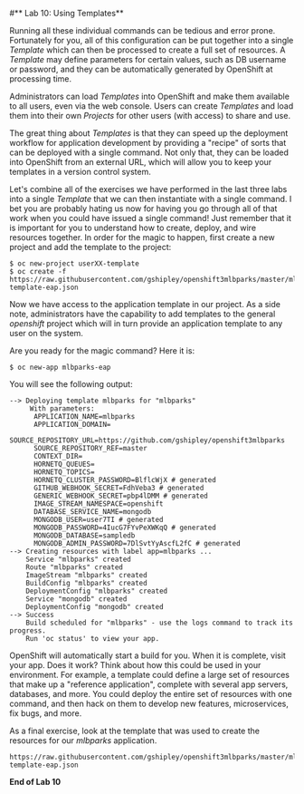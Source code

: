 #** Lab 10: Using Templates**

Running all these individual commands can be tedious and error prone.
Fortunately for you, all of this configuration can be put together into a single
*Template* which can then be processed to create a full set of resources. A
*Template* may define parameters for certain values, such as DB username or
password, and they can be automatically generated by OpenShift at processing
time.

Administrators can load *Templates* into OpenShift and make them available to
all users, even via the web console. Users can create *Templates* and load them
into their own *Projects* for other users (with access) to share and use.

The great thing about *Templates* is that they can speed up the deployment
workflow for application development by providing a "recipe" of sorts that can
be deployed with a single command.  Not only that, they can be loaded into
OpenShift from an external URL, which will allow you to keep your templates in a
version control system.

Let's combine all of the exercises we have performed in the last three labs into
a single *Template* that we can then instantiate with a single command.  I bet
you are probably hating us now for having you go through all of that work when
you could have issued a single command! Just remember that it is important for
you to understand how to create, deploy, and wire resources together.  In order
for the magic to happen, first create a new project and add the template to the
project:

	$ oc new-project userXX-template
	$ oc create -f https://raw.githubusercontent.com/gshipley/openshift3mlbparks/master/mlbparks-template-eap.json

Now we have access to the application template in our project.  As a side note, administrators have the capability to add templates to the general *openshift* project which will in turn provide an application template to any user on the system.

Are you ready for the magic command?  Here it is:

	$ oc new-app mlbparks-eap

You will see the following output:

    --> Deploying template mlbparks for "mlbparks"
         With parameters:
          APPLICATION_NAME=mlbparks
          APPLICATION_DOMAIN=
          SOURCE_REPOSITORY_URL=https://github.com/gshipley/openshift3mlbparks
          SOURCE_REPOSITORY_REF=master
          CONTEXT_DIR=
          HORNETQ_QUEUES=
          HORNETQ_TOPICS=
          HORNETQ_CLUSTER_PASSWORD=BlflcWjX # generated
          GITHUB_WEBHOOK_SECRET=FdhVeba3 # generated
          GENERIC_WEBHOOK_SECRET=pbp4lDMM # generated
          IMAGE_STREAM_NAMESPACE=openshift
          DATABASE_SERVICE_NAME=mongodb
          MONGODB_USER=user7TI # generated
          MONGODB_PASSWORD=4IucG7FYvPeXWKqQ # generated
          MONGODB_DATABASE=sampledb
          MONGODB_ADMIN_PASSWORD=7DlSvtYyAscfL2fC # generated
    --> Creating resources with label app=mlbparks ...
        Service "mlbparks" created
        Route "mlbparks" created
        ImageStream "mlbparks" created
        BuildConfig "mlbparks" created
        DeploymentConfig "mlbparks" created
        Service "mongodb" created
        DeploymentConfig "mongodb" created
    --> Success
        Build scheduled for "mlbparks" - use the logs command to track its progress.
        Run 'oc status' to view your app.

OpenShift will automatically start a build for you. When it is complete, visit
your app. Does it work? Think about how this could be used in your environment.
For example, a template could define a large set of resources that make up a
"reference application", complete with several app servers, databases, and more.
You could deploy the entire set of resources with one command, and then hack on
them to develop new features, microservices, fix bugs, and more.

As a final exercise, look at the template that was used to create the
resources for our *mlbparks* application.

    https://raw.githubusercontent.com/gshipley/openshift3mlbparks/master/mlbparks-template-eap.json

**End of Lab 10**

